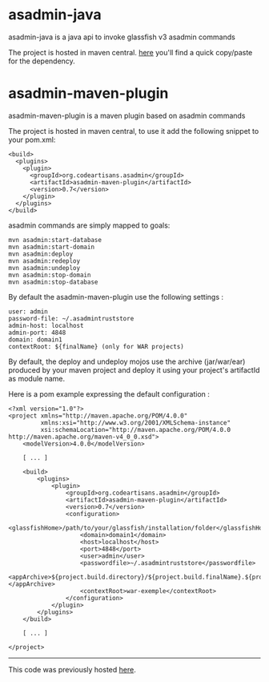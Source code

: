 asadmin-java
============

asadmin-java is a java api to invoke glassfish v3 asadmin commands

The project is hosted in maven central.
[here](https://repository.sonatype.org/index.html#nexus-search;quick~asadmin-java) you'll find a quick copy/paste for the dependency.


asadmin-maven-plugin
====================

asadmin-maven-plugin is a maven plugin based on asadmin commands

The project is hosted in maven central, to use it add the following snippet to your pom.xml:


	<build>
	  <plugins>
 	    <plugin>
	      <groupId>org.codeartisans.asadmin</groupId>
	      <artifactId>asadmin-maven-plugin</artifactId>
	      <version>0.7</version>
	    </plugin>
	  </plugins>
	</build>

asadmin commands are simply mapped to goals:

    mvn asadmin:start-database
    mvn asadmin:start-domain
    mvn asadmin:deploy
    mvn asadmin:redeploy
    mvn asadmin:undeploy
    mvn asadmin:stop-domain
    mvn asadmin:stop-database

By default the asadmin-maven-plugin use the following settings :

    user: admin
    password-file: ~/.asadmintruststore
    admin-host: localhost
    admin-port: 4848
    domain: domain1
    contextRoot: ${finalName} (only for WAR projects)


By default, the deploy and undeploy mojos use the archive (jar/war/ear) produced by your maven project and deploy it using your project's artifactId as module name.

Here is a pom example expressing the default configuration :

    <?xml version="1.0"?>
    <project xmlns="http://maven.apache.org/POM/4.0.0"
             xmlns:xsi="http://www.w3.org/2001/XMLSchema-instance"
             xsi:schemaLocation="http://maven.apache.org/POM/4.0.0 http://maven.apache.org/maven-v4_0_0.xsd">
        <modelVersion>4.0.0</modelVersion>

        [ ... ]

        <build>
            <plugins>
                <plugin>
                    <groupId>org.codeartisans.asadmin</groupId>
                    <artifactId>asadmin-maven-plugin</artifactId>
                    <version>0.7</version>
                    <configuration>
                        <glassfishHome>/path/to/your/glassfish/installation/folder</glassfishHome>
                        <domain>domain1</domain>
                        <host>localhost</host>
                        <port>4848</port>
                        <user>admin</user>
                        <passwordfile>~/.asadmintruststore</passwordfile>
                        <appArchive>${project.build.directory}/${project.build.finalName}.${project.artifact.artifactHandler.extension}</appArchive>
                        <contextRoot>war-exemple</contextRoot>
                    </configuration>
                </plugin>
            </plugins>
        </build>

        [ ... ]

    </project>


------------------

This code was previously hosted [here](http://code.google.com/p/asadmin-maven-plugin/).

